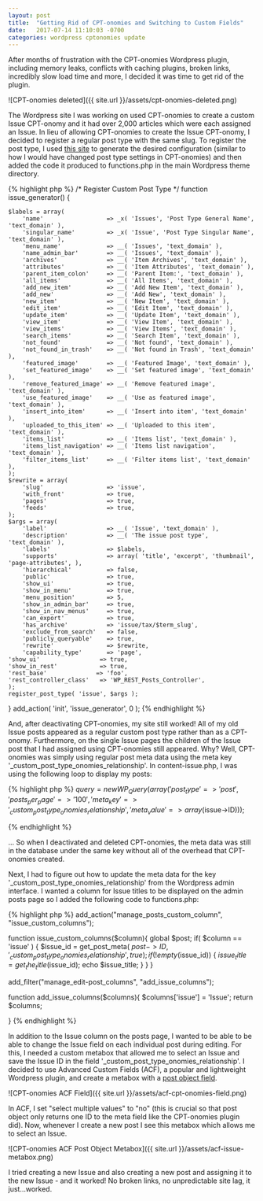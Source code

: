 ```yaml
---
layout: post
title:  "Getting Rid of CPT-onomies and Switching to Custom Fields"
date:   2017-07-14 11:10:03 -0700
categories: wordpress cptonomies update
---
```


After months of frustration with the CPT-onomies Wordpress plugin, including
memory leaks, conflicts with caching plugins, broken links, incredibly slow load
time and more, I decided it was time to get rid of the plugin.

![CPT-onomies deleted]({{ site.url }}/assets/cpt-onomies-deleted.png)

The Wordpress site I was working on used CPT-onomies to create a custom Issue
CPT-onomy and it had over 2,000 articles which were each assigned an Issue.
In lieu of allowing CPT-onomies to create the Issue CPT-onomy, I decided to register a
regular post type with the same slug. To register the post type, I used
[this site](https://generatewp.com/post-type/) to generate the desired configuration
(similar to how I would have changed post type settings in CPT-onomies) and
then added the code it produced to functions.php in the main Wordpress theme directory.

{% highlight php %}
/* Register Custom Post Type */
function issue_generator() {

	$labels = array(
		'name'                  => _x( 'Issues', 'Post Type General Name', 'text_domain' ),
		'singular_name'         => _x( 'Issue', 'Post Type Singular Name', 'text_domain' ),
		'menu_name'             => __( 'Issues', 'text_domain' ),
		'name_admin_bar'        => __( 'Issues', 'text_domain' ),
		'archives'              => __( 'Item Archives', 'text_domain' ),
		'attributes'            => __( 'Item Attributes', 'text_domain' ),
		'parent_item_colon'     => __( 'Parent Item:', 'text_domain' ),
		'all_items'             => __( 'All Items', 'text_domain' ),
		'add_new_item'          => __( 'Add New Item', 'text_domain' ),
		'add_new'               => __( 'Add New', 'text_domain' ),
		'new_item'              => __( 'New Item', 'text_domain' ),
		'edit_item'             => __( 'Edit Item', 'text_domain' ),
		'update_item'           => __( 'Update Item', 'text_domain' ),
		'view_item'             => __( 'View Item', 'text_domain' ),
		'view_items'            => __( 'View Items', 'text_domain' ),
		'search_items'          => __( 'Search Item', 'text_domain' ),
		'not_found'             => __( 'Not found', 'text_domain' ),
		'not_found_in_trash'    => __( 'Not found in Trash', 'text_domain' ),
		'featured_image'        => __( 'Featured Image', 'text_domain' ),
		'set_featured_image'    => __( 'Set featured image', 'text_domain' ),
		'remove_featured_image' => __( 'Remove featured image', 'text_domain' ),
		'use_featured_image'    => __( 'Use as featured image', 'text_domain' ),
		'insert_into_item'      => __( 'Insert into item', 'text_domain' ),
		'uploaded_to_this_item' => __( 'Uploaded to this item', 'text_domain' ),
		'items_list'            => __( 'Items list', 'text_domain' ),
		'items_list_navigation' => __( 'Items list navigation', 'text_domain' ),
		'filter_items_list'     => __( 'Filter items list', 'text_domain' ),
	);
	$rewrite = array(
		'slug'                  => 'issue',
		'with_front'            => true,
		'pages'                 => true,
		'feeds'                 => true,
	);
	$args = array(
		'label'                 => __( 'Issue', 'text_domain' ),
		'description'           => __( 'The issue post type', 'text_domain' ),
		'labels'                => $labels,
		'supports'              => array( 'title', 'excerpt', 'thumbnail', 'page-attributes', ),
		'hierarchical'          => false,
		'public'                => true,
		'show_ui'               => true,
		'show_in_menu'          => true,
		'menu_position'         => 5,
		'show_in_admin_bar'     => true,
		'show_in_nav_menus'     => true,
		'can_export'            => true,
		'has_archive'           => 'issue/tax/$term_slug',
		'exclude_from_search'   => false,
		'publicly_queryable'    => true,
		'rewrite'               => $rewrite,
		'capability_type'       => 'page',
    'show_ui'                 => true,
    'show_in_rest'            => true,
    'rest_base'              => 'foo',
    'rest_controller_class'   => 'WP_REST_Posts_Controller',
	);
	register_post_type( 'issue', $args );

}
add_action( 'init', 'issue_generator', 0 );
{% endhighlight %}

And, after deactivating CPT-onomies, my site still worked! All of my old Issue posts appeared
as a regular custom post type rather than as a CPT-onomy. Furthermore, on the single
Issue pages the children of the Issue post that I had assigned using CPT-onomies
still appeared. Why? Well, CPT-onomies was simply using regular post meta data
using the meta key '_custom_post_type_onomies_relationship'. In content-issue.php,
I was using the following loop to display my posts:

{% highlight php %}
$query = new WP_Query(array(
'post_type' => 'post',
'posts_per_page' => '100',
'meta_key' => '_custom_post_type_onomies_relationship',  
'meta_value' => array($issue->ID)));

{% endhighlight %}

... So when I deactivated and deleted CPT-onomies, the meta data was still in the database
under the same key without all of the overhead that CPT-onomies created.

Next, I had to figure out how to update the meta data for the key '_custom_post_type_onomies_relationship'
from the Wordpress admin interface. I wanted a column for Issue titles to be displayed on the admin posts page
so I added the following code to functions.php:

{% highlight php %}
add_action("manage_posts_custom_column", "issue_custom_columns");

function issue_custom_columns($column){
	global $post;
	if( $column == 'issue' ) {
			$issue_id = get_post_meta( $post->ID, '_custom_post_type_onomies_relationship', true );
		 if (!empty($issue_id)) {
			$issue_title = get_the_title($issue_id);
			echo $issue_title;
		}
	}
}

add_filter("manage_edit-post_columns", "add_issue_columns");


function add_issue_columns($columns){
	    $columns['issue'] = 'Issue';
	    return $columns;

}
{% endhighlight %}

In addition to the Issue column on the posts page, I wanted to be able to be able to change the Issue field on each individual post during editing. For this, I needed a custom
metabox that allowed me to select an Issue and save the Issue ID in the field
'_custom_post_type_onomies_relationship'. I decided to use Advanced Custom Fields (ACF),
a popular and lightweight Wordpress plugin, and create a metabox with a [post object
field](https://www.advancedcustomfields.com/resources/post-object/).

![CPT-onomies ACF Field]({{ site.url }}/assets/acf-cpt-onomies-field.png)

In ACF, I set "select multiple values" to "no" (this is crucial so that post object only returns
  one ID to the meta field like the CPT-onomies plugin did). Now, whenever I create a new post
  I see this metabox which allows me to select an Issue.

![CPT-onomies ACF Post Object Metabox]({{ site.url }}/assets/acf-issue-metabox.png)

I tried creating a new Issue and also creating a new post and assigning it to the new Issue -
and it worked! No broken links, no unpredictable site lag, it just...worked.
